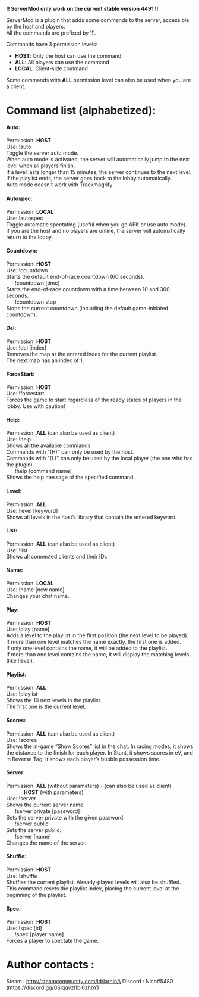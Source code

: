 __!! ServerMod only work on the current stable version 4491 !!__

ServerMod is a plugin that adds some commands to the server, accessible by the host and players.\
All the commands are prefixed by '!'.

Commands have 3 permission levels:
* __HOST__: Only the host can use the command
* __ALL__: All players can use the command
* __LOCAL__: Client-side command

Some commands with __ALL__ permission level can also be used when you are a client.

# Command list (alphabetized):

#### Auto:
Permission: __HOST__\
Use: !auto\
Toggle the server auto mode.\
When auto mode is activated, the server will automatically jump to the next level when all players finish.\
If a level lasts longer than 15 minutes, the server continues to the next level.\
If the playlist ends, the server goes back to the lobby automatically.\
Auto mode doesn't work with Trackmogrify.

#### Autospec:
Permission: __LOCAL__\
Use: !autospec\
Toggle automatic spectating (useful when you go AFK or use auto mode).\
If you are the host and no players are online, the server will automatically return to the lobby.

#### Countdown:
Permission: __HOST__\
Use: !countdown\
Starts the default end-of-race countdown (60 seconds).\
&nbsp;&nbsp;&nbsp;&nbsp;&nbsp;&nbsp;!countdown [time]\
Starts the end-of-race countdown with a time between 10 and 300 seconds.\
&nbsp;&nbsp;&nbsp;&nbsp;&nbsp;&nbsp;!countdown stop\
Stops the current countdown (including the default game-initiated countdown).

#### Del:
Permission: __HOST__\
Use: !del [index]\
Removes the map at the entered index for the current playlist.\
The next map has an index of 1.

#### ForceStart:
Permission: __HOST__\
Use: !forcestart\
Forces the game to start regardless of the ready states of players in the lobby. Use with caution!

#### Help:
Permission: __ALL__ (can also be used as client)\
Use: !help\
Shows all the available commands.\
Commands with "(H)" can only be used by the host.\
Commands with "(L)" can only be used by the local player (the one who has the plugin).\
&nbsp;&nbsp;&nbsp;&nbsp;&nbsp;&nbsp;!help [command name]\
Shows the help message of the specified command.

#### Level:
Permission: __ALL__\
Use: !level [keyword]\
Shows all levels in the host’s library that contain the entered keyword.
    
#### List:
Permission: __ALL__ (can also be used as client)\
Use: !list\
Shows all connected clients and their IDs
    
#### Name:
Permission: __LOCAL__\
Use: !name [new name]\
Changes your chat name.
    
#### Play:
Permission: __HOST__\
Use: !play [name]\
Adds a level to the playlist in the first position (the next level to be played).\
If more than one level matches the name exactly, the first one is added.\
If only one level contains the name, it will be added to the playlist.\
If more than one level contains the name, it will display the matching levels (like !level).
    
#### Playlist:
Permission: __ALL__\
Use: !playlist\
Shows the 10 next levels in the playlist.\
The first one is the current level.

#### Scores:
Permission: __ALL__ (can also be used as client)\
Use: !scores\
Shows the in-game “Show Scores” list in the chat. In racing modes, it shows the distance to the finish for each player. In Stunt, it shows scores in eV, and in Reverse Tag, it shows each player’s bubble possession time.

#### Server:
Permission: __ALL__ (without parameters) - (can also be used as client)\
&nbsp;&nbsp;&nbsp;&nbsp;&nbsp;&nbsp;&nbsp;&nbsp;&nbsp;&nbsp;&nbsp;&nbsp;__HOST__ (with parameters)\
Use: !server\
Shows the current server name.\
&nbsp;&nbsp;&nbsp;&nbsp;&nbsp;&nbsp;!server private [password]\
Sets the server private with the given password.\
&nbsp;&nbsp;&nbsp;&nbsp;&nbsp;&nbsp;!server public\
Sets the server public.\
&nbsp;&nbsp;&nbsp;&nbsp;&nbsp;&nbsp;!server [name]\
Changes the name of the server.
    
#### Shuffle:
Permission: __HOST__\
Use: !shuffle\
Shuffles the current playlist.  Already-played levels will also be shuffled.\
This command resets the playlist index, placing the current level at the beginning of the playlist.

#### Spec:
Permission: __HOST__\
Use: !spec [id]\
&nbsp;&nbsp;&nbsp;&nbsp;&nbsp;&nbsp;!spec [player name]\
Forces a player to spectate the game.

# Author contacts :
Steam : http://steamcommunity.com/id/larnin/\
Discord : Nico#5480 (https://discord.gg/0SlqqvzfIbi6zhbY)


